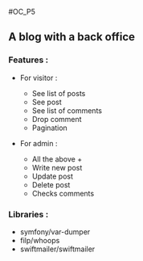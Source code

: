 #OC_P5
## A blog with a back office

### Features :

* For visitor :
  * See list of posts
  * See post
  * See list of comments
  * Drop comment
  * Pagination
  
* For admin :
  * All the above +
  * Write new post
  * Update post
  * Delete post
  * Checks comments

### Libraries :

* symfony/var-dumper
* filp/whoops
* swiftmailer/swiftmailer
